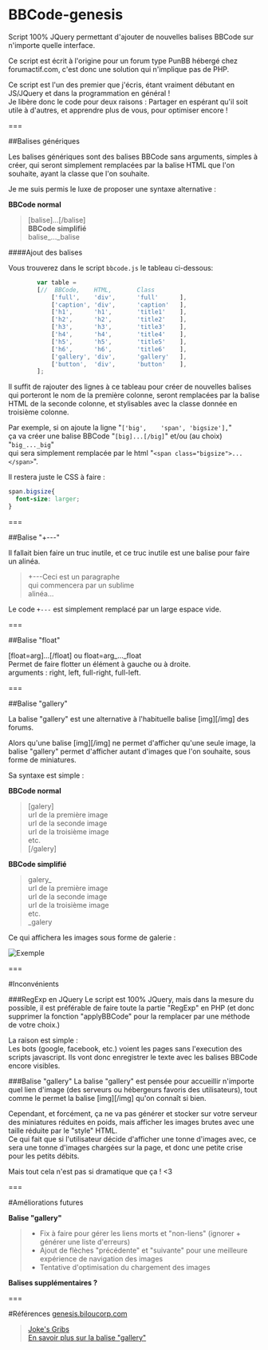 BBCode-genesis
==============

Script 100% JQuery permettant d'ajouter de nouvelles balises BBCode sur n'importe quelle interface.

Ce script est écrit à l'origine pour un forum type PunBB hébergé chez forumactif.com, c'est donc une solution qui n'implique pas de PHP.

Ce script est l'un des premier que j'écris, étant vraiment débutant en JS/JQuery et dans la programmation en général !  
Je libère donc le code pour deux raisons : Partager en espérant qu'il soit utile à d'autres, et apprendre plus de vous, pour optimiser encore !  

===

##Balises génériques

Les balises génériques sont des balises BBCode sans arguments, simples à créer, qui seront simplement remplacées par la balise HTML que l'on souhaite, ayant la classe que l'on souhaite.

Je me suis permis le luxe de proposer une syntaxe alternative :

**BBCode normal**  
> [balise]...[/balise]  
**BBCode simplifié**  
> balise_..._balise


####Ajout des balises

Vous trouverez dans le script `bbcode.js` le tableau ci-dessous:

```js
		var table =
		[//	 BBCode,	HTML,		Class		 
			['full',	'div',		'full'		],
			['caption',	'div',		'caption'	],
			['h1',		'h1',		'title1'	],
			['h2',		'h2',		'title2'	],
			['h3',		'h3',		'title3'	],
			['h4',		'h4',		'title4'	],
			['h5',		'h5',		'title5'	],
			['h6',		'h6',		'title6'	],
			['gallery',	'div',		'gallery'	],
			['button',	'div',		'button'	],
		]; 
```

Il suffit de rajouter des lignes à ce tableau pour créer de nouvelles balises qui porteront le nom de la première colonne, seront remplacées par la balise HTML de la seconde colonne, et stylisables avec la classe donnée en troisième colonne.

Par exemple, si on ajoute la ligne "`['big',	'span',	'bigsize'],`"  
ça va créer une balise BBCode "`[big]...[/big]`"  et/ou (au choix) "`big_..._big`"  
qui sera simplement remplacée par le html "`<span class="bigsize">...</span>`".

Il restera juste le CSS à faire :
```css
span.bigsize{
  font-size: larger;
}
```
===

##Balise "+---"

Il fallait bien faire un truc inutile, et ce truc inutile est une balise pour faire un alinéa.

> +---Ceci est un paragraphe  
> qui commencera par un sublime  
> alinéa...

Le code `+---` est simplement remplacé par un large espace vide.

===

##Balise "float"

[float=arg]...[/float] ou float=arg_..._float  
Permet de faire flotter un élément à gauche ou à droite.  
arguments : right, left, full-right, full-left.

===

##Balise "gallery"

La balise "gallery" est une alternative à l'habituelle balise [img][/img] des forums.

Alors qu'une balise [img][/img] ne permet d'afficher qu'une seule image, la balise "gallery" permet d'afficher autant d'images que l'on souhaite, sous forme de miniatures.

Sa syntaxe est simple :

**BBCode normal**
> [galery]  
> url de la première image  
> url de la seconde image  
> url de la troisième image  
> etc.  
> [/galery]

**BBCode simplifié**
> galery_  
> url de la première image  
> url de la seconde image  
> url de la troisième image  
> etc.  
> _galery

Ce qui affichera les images sous forme de galerie :

![Exemple](http://i39.servimg.com/u/f39/17/07/48/59/galeri11.jpg)

===

#Inconvénients

###RegExp en JQuery
Le script est 100% JQuery, mais dans la mesure du possible, il est préférable de faire toute la partie "RegExp" en PHP (et donc supprimer la fonction "applyBBCode" pour la remplacer par une méthode de votre choix.)

La raison est simple :  
Les bots (google, facebook, etc.) voient les pages sans l'execution des scripts javascript. Ils vont donc enregistrer le texte avec les balises BBCode encore visibles.

###Balise "gallery"
La balise "gallery" est pensée pour accueillir n'importe quel lien d'image (des serveurs ou hébergeurs favoris des utilisateurs), tout comme le permet la balise [img][/img] qu'on connaît si bien.  

Cependant, et forcément, ça ne va pas générer et stocker sur votre serveur des miniatures réduites en poids, mais afficher les images brutes avec une taille réduite par le "style" HTML.  
Ce qui fait que si l'utilisateur décide d'afficher une tonne d'images avec, ce sera une tonne d'images chargées sur la page, et donc une petite crise pour les petits débits.



Mais tout cela n'est pas si dramatique que ça ! <3

===

#Améliorations futures

**Balise "gallery"**
> * Fix à faire pour gérer les liens morts et "non-liens" (ignorer + générer une liste d'erreurs)  
> * Ajout de flèches "précédente" et "suivante" pour une meilleure expérience de navigation des images
> * Tentative d'optimisation du chargement des images

**Balises supplémentaires ?**

===

#Références
[genesis.biloucorp.com](http://genesis.biloucorp.com)  
> [Joke's Gribs](http://genesis.biloucorp.com/t243-joke-s-gribs)  
> [En savoir plus sur la balise "gallery"](http://genesis.biloucorp.com/t245-une-galerie-de-dessins-c-est-tout-beau)
